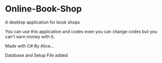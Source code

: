 # Online-Book-Shop
A desktop application for book shops

You can use this application and codes even you can change codes but you can't earn money with it.

Made with C# By Alice...

Database and Setup File added

